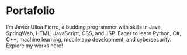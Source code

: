 # Portafolio
I’m Javier Ulloa Fierro, a budding programmer with skills in Java, SpringWeb, HTML, JavaScript, CSS, and JSP. Eager to learn Python, C#, C++, machine learning, mobile app development, and cybersecurity. Explore my works here!
